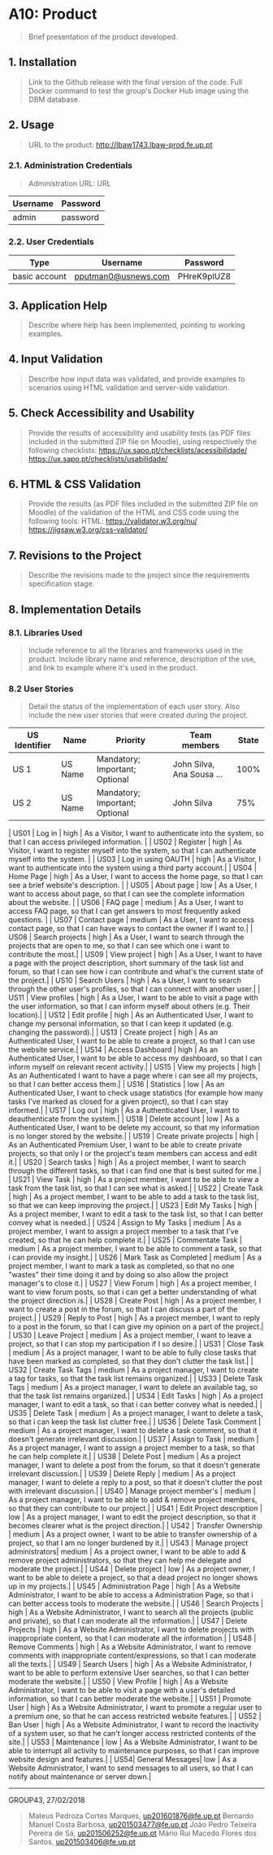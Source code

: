 # A10: Product

> Brief presentation of the product developed.

## 1. Installation

> Link to the Github release with the final version of the code.
> Full Docker command to test the group's Docker Hub image using the DBM database.

## 2. Usage

> URL to the product: http://lbaw1743.lbaw-prod.fe.up.pt

### 2.1. Administration Credentials

> Administration URL: URL

| Username | Password |
| -------- | -------- |
| admin    | password |

### 2.2. User Credentials

| Type          | Username  | Password |
| ------------- | --------- | -------- |
| basic account | pputman0@usnews.com    | PHreK9plUZ8 |


## 3. Application Help

> Describe where help has been implemented, pointing to working examples.


## 4. Input Validation

> Describe how input data was validated, and provide examples to scenarios using HTML validation and server-side validation.


## 5. Check Accessibility and Usability

> Provide the results of accessibility and usability tests (as PDF files included in the submitted ZIP file on Moodle), using respectively the following checklists:
> https://ux.sapo.pt/checklists/acessibilidade/
> https://ux.sapo.pt/checklists/usabilidade/


## 6. HTML & CSS Validation

> Provide the results (as PDF files included in the submitted ZIP file on Moodle) of the validation of the HTML and CSS code using the following tools:
> HTML: https://validator.w3.org/nu/
> https://jigsaw.w3.org/css-validator/


## 7. Revisions to the Project

> Describe the revisions made to the project since the requirements specification stage.


## 8. Implementation Details

### 8.1. Libraries Used

> Include reference to all the libraries and frameworks used in the product.
> Include library name and reference, description of the use, and link to example where it's used in the product.


### 8.2 User Stories

> Detail the status of the implementation of each user story.
> Also include the new user stories that were created during the project.

| US Identifier | Name    | Priority                       | Team members               | State  |
| ------------- | ------- | ------------------------------ | -------------------------- | ------ |
| US 1          | US Name | Mandatory; Important; Optional | John Silva, Ana Sousa ...  |  100%  |
| US 2          | US Name | Mandatory; Important; Optional | John Silva                 |   75%  |

| US01 | Log in | high | As a Visitor, I want to authenticate into the system, so that I can access privileged information.  |
| US02 | Register | high | As Visitor, I want to register myself into the system, so that I can authenticate myself into the system.  |
| US03 | Log in using OAUTH | high | As a Visitor, I want to authenticate into the system using a third party account.|
| US04 | Home Page | high | As a User, I want to access the home page, so that I can see a brief website's description.  |
| US05 | About page | low | As a User, I want to access about page, so that I can see the complete information about the website. |
| US06 | FAQ page | medium | As a User, I want to access FAQ page, so that I can get answers to most frequently asked questions. |
| US07 | Contact page | medium | As a User, I want to access contact page, so that I can have ways to contact the owner if I want to.|
| US08 | Search projects | high | As a User, I want to search through the projects that are open to me, so that I can see which one i want to contribute the most.|
| US09 | View project | high | As a User, I want to have a page with the project description, short summary of the task list and forum, so that I can see how i can contribute and what's the current state of the project.|
| US10 | Search Users | high | As a User, I want to search through the other user's profiles, so that I can connect with another user.|
| US11 | View profiles | high | As a User, I want to be able to visit a page with the user information, so that I can inform myself about others (e.g. Their location).|
| US12 | Edit profile | high | As an Authenticated User, I want to change my personal information, so that I can keep it updated (e.g. changing the password).|
| US13 | Create project | high | As an Authenticated User, I want to be able to create a project, so that I can use the website service.|
| US14 | Access Dashboard | high | As an Authenticated User, I want to be able to access my dashboard, so that I can inform myself on relevant recent activity.|
| US15 | View my projects | high | As an Authenticated I want to have a page where i can see all my projects, so that I can better access them.|
| US16 | Statistics | low | As an Authenticated User, I want to check usage statistics (for example how many tasks I've marked as closed for a given project), so that I can stay informed.|
| US17 | Log out | high | As a Authenticated User, I want to deauthenticate from the system.|
| US18 | Delete account | low | As a Authenticated User, I want to be delete my account, so that my information is no longer stored by the website.|
| US19 | Create private projects | high | As an Authenticated Premium User, I want to be able to create private projects, so that only I or the project's team members can access and edit it.|
| US20 | Search tasks | high | As a project member, I want to search through the different tasks, so that i can find one that is best suited for me.|
| US21 | View Task | high | As a project member, I want to be able to view a task from the task list, so that I can see what is asked.|
| US22 | Create Task | high | As a project member, I want to be able to add a task to the task list, so that we can keep improving the project.|
| US23 | Edit My Tasks | high | As a project member, I want to edit a task to the task list, so that I can better convey what is needed.|
| US24 | Assign to My Tasks | medium | As a project member, I want to assign a project member to a task that I've created, so that he can help complete it.|
| US25 | Commentate Task | medium | As a project member, I want to be able to comment a task, so that i can provide my insight.|
| US26 | Mark Task as Completed | medium | As a project member, I want to mark a task as completed, so that no one "wastes" their time doing it and by doing so also allow the project manager's to close it.|
| US27 | View Forum | high | As a project member, I want to view forum posts, so that i can get a better understanding of what the project direction is.|
| US28 | Create Post | high | As a project member, I want to create a post in the forum, so that I can discuss a part of the project.|
| US29 | Reply to Post | high | As a project member, I want to reply to a post in the forum, so that I can give my opinion on a part of the project.|
| US30 | Leave Project | medium | As a project member, I want to leave a project, so that I can stop my participation if I so desire.|
| US31 | Close Task | medium | As a project manager, I want to be able to fully close tasks that have been marked as completed, so that they don't clutter the task list.|
| US32 | Create Task Tags | medium | As a project manager, I want to create a tag for tasks, so that the task list remains organized.|
| US33 | Delete Task Tags | medium | As a project manager, I want to delete an available tag, so that the task list remains organized.|
| US34 | Edit Tasks | high | As a project manager, I want to edit a task, so that i can better convey what is needed.|
| US35 | Delete Task | medium | As a project manager, I want to delete a task, so that i can keep the task list clutter free.|
| US36 | Delete Task Comment | medium | As a project manager, I want to delete a task comment, so that it doesn't generate irrelevant discussion.|
| US37 | Assign to Task | medium | As a project manager, I want to assign a project member to a task, so that he can help complete it.|
| US38 | Delete Post | medium | As a project manager, I want to delete a post from the forum, so that it doesn't generate irrelevant discussion.|
| US39 | Delete Reply | medium | As a project manager, I want to delete a reply to a post, so that it doesn't clutter the post with irrelevant discussion.|
| US40 | Manage project member's | medium | As a project manager, I want to be able to add & remove project members, so that they can contribute to our project.|
| US41 | Edit Project description | low | As a project manager, I want to edit the project description, so that it becomes clearer what is the project direction.|
| US42 | Transfer Ownership | medium | As a project owner, I want to be able to transfer ownership of a project, so that I am no longer burdened by it.|
| US43 | Manage project administrators| medium | As a project owner, I want to be able to add & remove project administrators, so that they can help me delegate and moderate the project.|
| US44 | Delete project | low | As a project owner, I want to be able to delete a project, so that a dead project no longer shows up in my projects.|
| US45 | Administration Page | high | As a Website Administrator, I want to be able to access a Administration Page, so that i can better access tools to moderate the website.|
| US46 | Search Projects | high | As a Website Administrator, I want to search all the projects (public and private), so that I can moderate all the information.|
| US47 | Delete Projects | high | As a Website Administrator, I want to delete projects with inappropriate content, so that I can moderate all the information.|
| US48 | Remove Comments | high | As a Website Administrator, I want to remove comments with inappropriate content/expressions, so that I can moderate all the texts.|
| US49 | Search Users | high | As a Website Administrator, I want to be able to perform extensive User searches, so that I can better moderate the website.|
| US50 | View Profile | high | As a Website Administrator, I want to be able to visit a page with a user's detailed information, so that I can better moderate the website.|
| US51 | Promote User     | high | As a Website Administrator, I want to promote a regular user to a premium one, so that he can access restricted website features.|
| US52 | Ban User        | high | As a Website Administrator, I want to record the inactivity of a system user, so that he can't longer access restricted contents of the site.|
| US53 | Maintenance     | low | As a Website Administrator, I want to be able to interrupt all activity to maintenance purposes, so that I can improve website design and features.|
| US54| General Messages| low | As a Website Administrator, I want to send messages to all users, so that I can notify about maintenance or server down.|


***

GROUP43, 27/02/2018

> Mateus Pedroza Cortes Marques, up201601876@fe.up.pt
> Bernardo Manuel Costa Barbosa, up201503477@fe.up.pt
> João Pedro Teixeira Pereira de Sá, up201506252@fe.up.pt
> Mário Rui Macedo Flores dos Santos, up201503406@fe.up.pt

